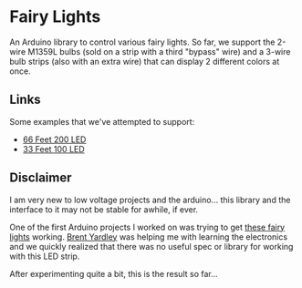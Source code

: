 # Fairy Lights
An Arduino library to control various fairy lights. So far, we support the 2-wire M1359L bulbs (sold on a strip with a third "bypass" wire) and a 3-wire bulb strips (also with an extra wire) that can display 2 different colors at once.

## Links

Some examples that we've attempted to support:
* [66 Feet 200 LED](https://smile.amazon.com/Waterproof-Changing-Lighting-Christmas-Decoration/dp/B08GX7WP84/)
* [33 Feet 100 LED](https://smile.amazon.com/gp/product/B07STZQ744/)

## Disclaimer

I am very new to low voltage projects and the arduino... this library and the interface to it may not be stable for awhile, if ever.

One of the first Arduino projects I worked on was trying to get [these fairy lights](https://smile.amazon.com/gp/product/B086LC36Q3/) working. [Brent Yardley](https://github.com/yardleyb) was helping me with learning the electronics and we quickly realized that there was no useful spec or library for working with this LED strip.

After experimenting quite a bit, this is the result so far... 
